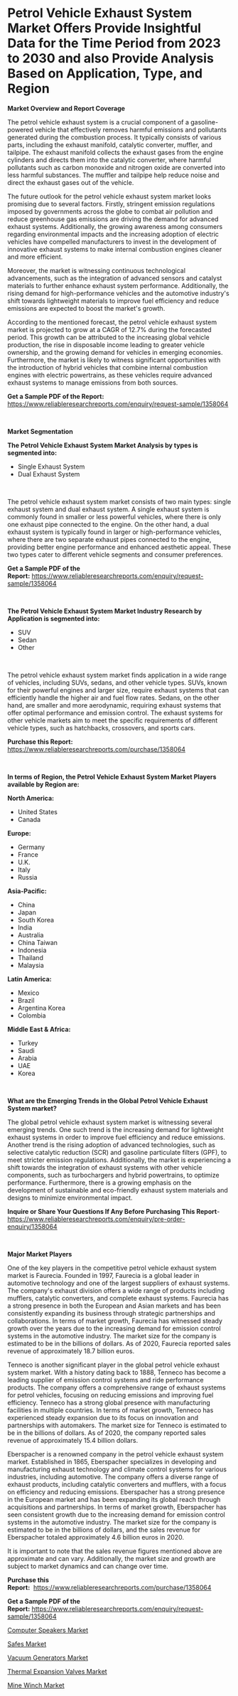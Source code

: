 <p><h1>Petrol Vehicle Exhaust System Market Offers Provide Insightful Data for the Time Period from 2023 to 2030 and also Provide Analysis Based on Application, Type, and Region</h1></p><p><strong>Market Overview and Report Coverage</strong></p>
<p><p>The petrol vehicle exhaust system is a crucial component of a gasoline-powered vehicle that effectively removes harmful emissions and pollutants generated during the combustion process. It typically consists of various parts, including the exhaust manifold, catalytic converter, muffler, and tailpipe. The exhaust manifold collects the exhaust gases from the engine cylinders and directs them into the catalytic converter, where harmful pollutants such as carbon monoxide and nitrogen oxide are converted into less harmful substances. The muffler and tailpipe help reduce noise and direct the exhaust gases out of the vehicle.</p><p>The future outlook for the petrol vehicle exhaust system market looks promising due to several factors. Firstly, stringent emission regulations imposed by governments across the globe to combat air pollution and reduce greenhouse gas emissions are driving the demand for advanced exhaust systems. Additionally, the growing awareness among consumers regarding environmental impacts and the increasing adoption of electric vehicles have compelled manufacturers to invest in the development of innovative exhaust systems to make internal combustion engines cleaner and more efficient.</p><p>Moreover, the market is witnessing continuous technological advancements, such as the integration of advanced sensors and catalyst materials to further enhance exhaust system performance. Additionally, the rising demand for high-performance vehicles and the automotive industry's shift towards lightweight materials to improve fuel efficiency and reduce emissions are expected to boost the market's growth.</p><p>According to the mentioned forecast, the petrol vehicle exhaust system market is projected to grow at a CAGR of 12.7% during the forecasted period. This growth can be attributed to the increasing global vehicle production, the rise in disposable income leading to greater vehicle ownership, and the growing demand for vehicles in emerging economies. Furthermore, the market is likely to witness significant opportunities with the introduction of hybrid vehicles that combine internal combustion engines with electric powertrains, as these vehicles require advanced exhaust systems to manage emissions from both sources.</p></p>
<p><strong>Get a Sample PDF of the Report:</strong> <a href="https://www.reliableresearchreports.com/enquiry/request-sample/1358064">https://www.reliableresearchreports.com/enquiry/request-sample/1358064</a></p>
<p>&nbsp;</p>
<p><strong>Market Segmentation</strong></p>
<p><strong>The Petrol Vehicle Exhaust System Market Analysis by types is segmented into:</strong></p>
<p><ul><li>Single Exhaust System</li><li>Dual Exhaust System</li></ul></p>
<p>&nbsp;</p>
<p><p>The petrol vehicle exhaust system market consists of two main types: single exhaust system and dual exhaust system. A single exhaust system is commonly found in smaller or less powerful vehicles, where there is only one exhaust pipe connected to the engine. On the other hand, a dual exhaust system is typically found in larger or high-performance vehicles, where there are two separate exhaust pipes connected to the engine, providing better engine performance and enhanced aesthetic appeal. These two types cater to different vehicle segments and consumer preferences.</p></p>
<p><strong>Get a Sample PDF of the Report:</strong>&nbsp;<a href="https://www.reliableresearchreports.com/enquiry/request-sample/1358064">https://www.reliableresearchreports.com/enquiry/request-sample/1358064</a></p>
<p>&nbsp;</p>
<p><strong>The Petrol Vehicle Exhaust System Market Industry Research by Application is segmented into:</strong></p>
<p><ul><li>SUV</li><li>Sedan</li><li>Other</li></ul></p>
<p>&nbsp;</p>
<p><p>The petrol vehicle exhaust system market finds application in a wide range of vehicles, including SUVs, sedans, and other vehicle types. SUVs, known for their powerful engines and larger size, require exhaust systems that can efficiently handle the higher air and fuel flow rates. Sedans, on the other hand, are smaller and more aerodynamic, requiring exhaust systems that offer optimal performance and emission control. The exhaust systems for other vehicle markets aim to meet the specific requirements of different vehicle types, such as hatchbacks, crossovers, and sports cars.</p></p>
<p><strong>Purchase this Report:</strong>&nbsp; <a href="https://www.reliableresearchreports.com/purchase/1358064">https://www.reliableresearchreports.com/purchase/1358064</a></p>
<p>&nbsp;</p>
<p><strong>In terms of Region, the Petrol Vehicle Exhaust System Market Players available by Region are:</strong></p>
<p>
    <p> <strong> North America: </strong>
        <ul>
            <li>United States</li>
            <li>Canada</li>
        </ul>
        </p> 
    <p> <strong> Europe: </strong>
        <ul>
            <li>Germany</li>
            <li>France</li>
            <li>U.K.</li>
            <li>Italy</li>
            <li>Russia</li>
        </ul>
        </p> 
    <p> <strong> Asia-Pacific: </strong>
        <ul>
            <li>China</li>
            <li>Japan</li>
            <li>South Korea</li>
            <li>India</li>
            <li>Australia</li>
            <li>China Taiwan</li>
            <li>Indonesia</li>
            <li>Thailand</li>
            <li>Malaysia</li>
        </ul>
        </p> 
    <p> <strong> Latin America: </strong>
        <ul>
            <li>Mexico</li>
            <li>Brazil</li>
            <li>Argentina Korea</li>
            <li>Colombia</li>
        </ul>
        </p> 
    <p> <strong> Middle East & Africa: </strong>
        <ul>
            <li>Turkey</li>
            <li>Saudi</li>
            <li>Arabia</li>
            <li>UAE</li>
            <li>Korea</li>
        </ul>
    </p>
    </p>
<p>&nbsp;</p>
<p><strong>What are the Emerging Trends in the Global Petrol Vehicle Exhaust System market?</strong></p>
<p><p>The global petrol vehicle exhaust system market is witnessing several emerging trends. One such trend is the increasing demand for lightweight exhaust systems in order to improve fuel efficiency and reduce emissions. Another trend is the rising adoption of advanced technologies, such as selective catalytic reduction (SCR) and gasoline particulate filters (GPF), to meet stricter emission regulations. Additionally, the market is experiencing a shift towards the integration of exhaust systems with other vehicle components, such as turbochargers and hybrid powertrains, to optimize performance. Furthermore, there is a growing emphasis on the development of sustainable and eco-friendly exhaust system materials and designs to minimize environmental impact.</p></p>
<p><strong>Inquire or Share Your Questions If Any Before Purchasing This Report</strong>- <a href="https://www.reliableresearchreports.com/enquiry/pre-order-enquiry/1358064">https://www.reliableresearchreports.com/enquiry/pre-order-enquiry/1358064</a></p>
<p>&nbsp;</p>
<p><strong>Major Market Players</strong></p>
<p><p>One of the key players in the competitive petrol vehicle exhaust system market is Faurecia. Founded in 1997, Faurecia is a global leader in automotive technology and one of the largest suppliers of exhaust systems. The company's exhaust division offers a wide range of products including mufflers, catalytic converters, and complete exhaust systems. Faurecia has a strong presence in both the European and Asian markets and has been consistently expanding its business through strategic partnerships and collaborations. In terms of market growth, Faurecia has witnessed steady growth over the years due to the increasing demand for emission control systems in the automotive industry. The market size for the company is estimated to be in the billions of dollars. As of 2020, Faurecia reported sales revenue of approximately 18.7 billion euros.</p><p>Tenneco is another significant player in the global petrol vehicle exhaust system market. With a history dating back to 1888, Tenneco has become a leading supplier of emission control systems and ride performance products. The company offers a comprehensive range of exhaust systems for petrol vehicles, focusing on reducing emissions and improving fuel efficiency. Tenneco has a strong global presence with manufacturing facilities in multiple countries. In terms of market growth, Tenneco has experienced steady expansion due to its focus on innovation and partnerships with automakers. The market size for Tenneco is estimated to be in the billions of dollars. As of 2020, the company reported sales revenue of approximately 15.4 billion dollars.</p><p>Eberspacher is a renowned company in the petrol vehicle exhaust system market. Established in 1865, Eberspacher specializes in developing and manufacturing exhaust technology and climate control systems for various industries, including automotive. The company offers a diverse range of exhaust products, including catalytic converters and mufflers, with a focus on efficiency and reducing emissions. Eberspacher has a strong presence in the European market and has been expanding its global reach through acquisitions and partnerships. In terms of market growth, Eberspacher has seen consistent growth due to the increasing demand for emission control systems in the automotive industry. The market size for the company is estimated to be in the billions of dollars, and the sales revenue for Eberspacher totaled approximately 4.6 billion euros in 2020.</p><p>It is important to note that the sales revenue figures mentioned above are approximate and can vary. Additionally, the market size and growth are subject to market dynamics and can change over time.</p></p>
<p><strong>Purchase this Report:</strong>&nbsp;&nbsp;<a href="https://www.reliableresearchreports.com/purchase/1358064">https://www.reliableresearchreports.com/purchase/1358064</a></p>
<p></p>
<p><strong>Get a Sample PDF of the Report:</strong>&nbsp;<a href="https://www.reliableresearchreports.com/enquiry/request-sample/1358064">https://www.reliableresearchreports.com/enquiry/request-sample/1358064</a></p>
<p><p><a href="https://medium.com/@amrutreliable23/computer-speakers-market-exploring-market-share-market-trends-and-future-growth-cfd01fe2c94a">Computer Speakers Market</a></p><p><a href="https://www.linkedin.com/pulse/safes-market-share-amp-new-trends-analysis-report-type-application-32ade/">Safes Market</a></p><p><a href="https://medium.com/@adolfoadams1988/decoding-vacuum-generators-market-metrics-market-share-trends-and-growth-patterns-a04b412925f3">Vacuum Generators Market</a></p><p><a href="https://www.linkedin.com/pulse/decoding-thermal-expansion-valves-market-deep-dive-latest-trends-qk6he/">Thermal Expansion Valves Market</a></p><p><a href="https://www.linkedin.com/pulse/mine-winch-market-size-2023-2030-global-industrial-analysis-tpcte/">Mine Winch Market</a></p></p>